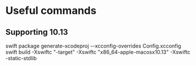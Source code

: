 # Useful commands

## Supporting 10.13
swift package generate-xcodeproj --xcconfig-overrides Config.xcconfig
swift build -Xswiftc "-target" -Xswiftc "x86_64-apple-macosx10.13" -Xswiftc -static-stdlib